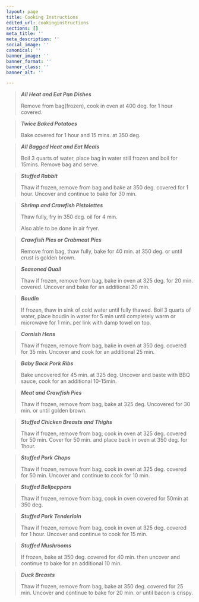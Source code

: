 ```yaml
---
layout: page
title: Cooking Instructions
edited_url: cookinginstructions
sections: []
meta_title: ''
meta_description: ''
social_image: ''
canonical: ''
banner_image: ''
banner_format: ''
banner_class: ''
banner_alt: ''

---
```

> **_All Heat and Eat Pan Dishes_**
>
> Remove from bag(frozen), cook in oven at 400 deg. for 1 hour covered.

> **_Twice Baked Potatoes_**
>
> Bake covered for 1 hour and 15 mins. at 350 deg.

> **_All Bagged Heat and Eat Meals_**
>
> Boil 3 quarts of water, place bag in water still frozen and boil for 15mins. Remove bag and serve.

> **_Stuffed Rabbit_**
>
> Thaw if frozen, remove from bag and bake at 350 deg. covered for 1 hour. Uncover and continue to bake for 30 min.

> **_Shrimp and Crawfish Pistolettes_**
>
> Thaw fully, fry in 350 deg. oil for 4 min. 
>
> Also able to be done in air fryer. 

> **_Crawfish Pies or Crabmeat Pies_**
>
> Remove from bag, thaw fully, bake for 40 min. at 350 deg. or until crust is golden brown.

> **_Seasoned Quail_**
>
> Thaw if frozen, remove from bag, bake in oven at 325 deg. for 20 min. covered. Uncover and bake for an additional 20 min.

> **_Boudin_**
>
> If frozen, thaw in sink of cold water until fully thawed. Boil 3 quarts of water, place boudin in water for 5 min until completely warm or microwave for 1 min. per link with damp towel on top. 

> **_Cornish Hens_**
>
> Thaw if frozen, remove from bag, bake in oven at 350 deg. covered for 35 min. Uncover and cook for an additional 25 min. 

> **_Baby Back Pork Ribs_**
>
> Bake uncovered for 45 min. at 325 deg. Uncover and baste with BBQ sauce, cook for an additional 10-15min. 

> **_Meat and Crawfish Pies_**
>
> Thaw if frozen, remove from bag, bake at 325 deg. Uncovered for 30 min. or until golden brown. 

> **_Stuffed Chicken Breasts and Thighs_**
>
> Thaw if frozen, remove from bag, cook in oven at 325 deg. covered for 50 min. Cover for 50 min. and place back in oven at 350 deg. for 1hour. 

> **_Stuffed Pork Chops_**
>
> Thaw if frozen, remove from bag, cook in oven at 325 deg. covered for 50 min. Uncover and continue to cook for 10 min.

> **_Stuffed Bellpeppers_**
>
> Thaw if frozen, remove from bag, cook in oven covered for 50min at 350 deg. 

> **_Stuffed Pork Tenderloin_**
>
> Thaw if frozen, remove from bag, cook in oven at 325 deg. covered for 1 hour. Uncover and continue to cook for 15 min.

> **_Stuffed Mushrooms_**
>
> If frozen, bake at 350 deg. covered for 40 min. then uncover and continue to bake for an additional 10 min.

> **_Duck Breasts_**
>
> Thaw if frozen, remove from bag, bake at 350 deg. covered for 25 min. Uncover and continue to bake for 20 min. or until bacon is crispy.